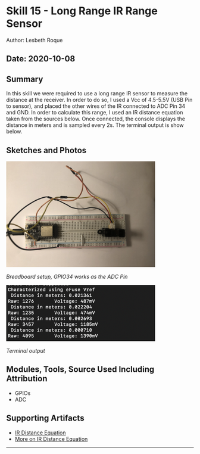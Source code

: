 #  Skill 15 - Long Range IR Range Sensor

Author: Lesbeth Roque

Date: 2020-10-08
-----

## Summary
In this skill we were required to use a long range IR sensor to measure the distance at the receiver. In order to do so, I used a Vcc of 4.5-5.5V (USB Pin to sensor), and placed the other wires of the IR connected to ADC Pin 34 and GND. In order to calculate this range, I used an IR distance equation taken from the sources below. Once connected, the console displays the distance in meters and is sampled every 2s. The terminal output is show below.

## Sketches and Photos
<p align="left">
<img src="https://github.com/lsroque/EC444-Repository/blob/master/skills/3.%20Sensor-Actuator%20Devices%20and%20Programming/15%20-%20IR%20Rangefinder/images/15_Breadboard.jpg" width="400">
</p>
<p>
    <em>Breadboard setup, GPIO34 works as the ADC Pin</em>
</p>

<p align="left">
<img src="https://github.com/lsroque/EC444-Repository/blob/master/skills/3.%20Sensor-Actuator%20Devices%20and%20Programming/15%20-%20IR%20Rangefinder/images/15_Terminal.jpg" alt="Terminal" width="400">
</p>
<p>
    <em>Terminal output</em>
</p>

## Modules, Tools, Source Used Including Attribution
- GPIOs
- ADC

## Supporting Artifacts
- [IR Distance Equation](http://home.roboticlab.eu/en/examples/sensor/ir_distance)
- [More on IR Distance Equation](https://www.limulo.net/website/coding/physical-computing/sharp-linearization.html)

-----
